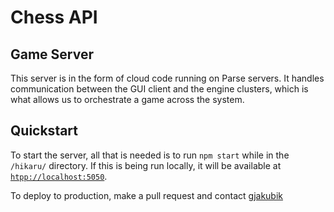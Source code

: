# Chess API

## Game Server
This server is in the form of cloud code running on Parse servers. It handles communication between the GUI client and the engine clusters, which is what allows us to orchestrate a game across the system.

## Quickstart

To start the server, all that is needed is to run `npm start` while in the `/hikaru/` directory. If this is being run locally, it will be available at [`htpp://localhost:5050`](htpp://localhost:5050).

To deploy to production, make a pull request and contact [gjakubik](https://github.com/gjakubik)